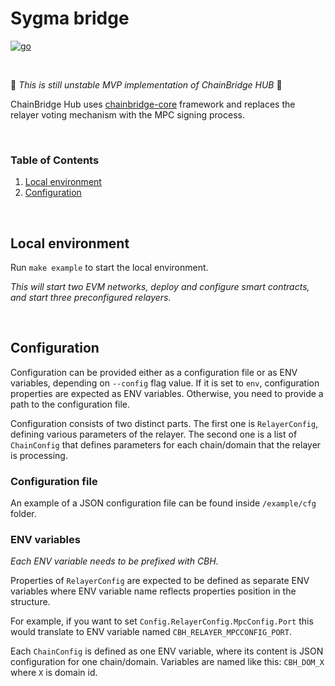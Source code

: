# Sygma bridge

<a href="https://golang.org">
<img alt="go" src="https://img.shields.io/badge/Go-00ADD8?style=for-the-badge&logo=go&logoColor=white" />
</a>

&nbsp;

:construction: *This is still unstable MVP implementation of ChainBridge HUB* :construction:

ChainBridge Hub uses [chainbridge-core](https://github.com/ChainSafe/chainbridge-core) framework and replaces the relayer voting mechanism with the MPC signing process.

&nbsp;

### Table of Contents

1. [Local environment](#local-environment)
2. [Configuration](#configuration)

&nbsp;

## Local environment
Run `make example` to start the local environment.

_This will start two EVM networks, deploy and configure smart contracts, and start three preconfigured relayers._

&nbsp;

## Configuration

Configuration can be provided either as a configuration file or as ENV variables, depending on `--config` flag value.
If it is set to `env`, configuration properties are expected as ENV variables. Otherwise, you need to provide a path to the configuration file.

Configuration consists of two distinct parts. The first one is `RelayerConfig`, defining various parameters of the relayer.
The second one is a list of `ChainConfig` that defines parameters for each chain/domain that the relayer is processing.

### Configuration file

An example of a JSON configuration file can be found inside `/example/cfg` folder.

### ENV variables

_Each ENV variable needs to be prefixed with CBH._

Properties of `RelayerConfig` are expected to be defined as separate ENV variables
where ENV variable name reflects properties position in the structure.

For example, if you want to set `Config.RelayerConfig.MpcConfig.Port` this would
translate to ENV variable named `CBH_RELAYER_MPCCONFIG_PORT`.

Each `ChainConfig` is defined as one ENV variable, where its content is JSON configuration for one chain/domain.
Variables are named like this: `CBH_DOM_X` where `X` is domain id.
